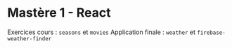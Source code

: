 # Mastère 1 - React

Exercices cours : `seasons` et `movies`
Application finale : `weather` et `firebase-weather-finder`
